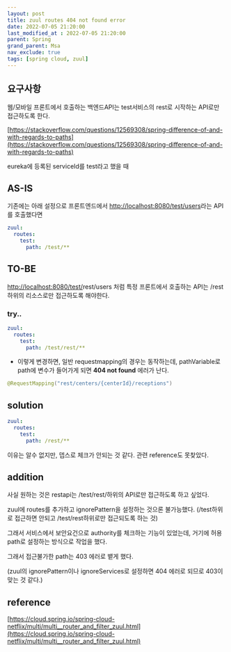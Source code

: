 ```yaml
---
layout: post
title: zuul routes 404 not found error
date: 2022-07-05 21:20:00
last_modified_at : 2022-07-05 21:20:00
parent: Spring
grand_parent: Msa
nav_exclude: true
tags: [spring cloud, zuul]
---
```


## 요구사항

웹/모바일 프론트에서 호출하는 백엔드API는 test서비스의 rest로 시작하는 API로만 접근하도록 한다.

[https://stackoverflow.com/questions/12569308/spring-difference-of-and-with-regards-to-paths](https://stackoverflow.com/questions/12569308/spring-difference-of-and-with-regards-to-paths)

eureka에 등록된 serviceId를 test라고 했을 때

## AS-IS

기존에는 아래 설정으로 프론트엔드에서 [http://localhost:8080/test/users](http://localhost:8080/test/users)라는 API를  호출했다면

```yaml
zuul:
  routes:
    test:
      path: /test/**
```

## TO-BE

[http://localhost:8080/test/](http://localhost:8080/test/users)rest/users 처럼 특정 프론트에서 호출하는 API는 /rest하위의 리소스로만 접근하도록 해야한다.

### try..

```yaml
zuul:
  routes:
    test:
      path: /test/rest/**
```

- 이렇게 변경하면, 일반 requestmapping의 경우는 동작하는데, pathVariable로 path에 변수가 들어가게 되면 **404 not found** 에러가 난다.

```java
@RequestMapping("rest/centers/{centerId}/receptions")
```

## solution

```yaml
zuul:
  routes:
    test:
      path: /rest/**
```

이유는 알수 없지만, 뎁스로 체크가 안되는 것 같다. 관련 reference도 못찾았다.

## addition

사실 원하는 것은 restapi는 /test/rest/하위의 API로만 접근하도록 하고 싶었다.

zuul에 routes를 추가하고 ignorePattern을 설정하는 것으론 불가능했다. (/test하위로 접근하면 안되고 /test/rest하위로만 접근되도록 하는 것)

그래서 서비스에서 보안요건으로 authority를 체크하는 기능이 있었는데, 거기에 허용 path로 설정하는 방식으로 작업을 했다.

그래서 접근불가한 path는 403 에러로 뱉게 했다. 

(zuul의 ignorePattern이나 ignoreServices로 설정하면 404 에러로 되므로 403이 맞는 것 같다.)

## reference

[https://cloud.spring.io/spring-cloud-netflix/multi/multi__router_and_filter_zuul.html](https://cloud.spring.io/spring-cloud-netflix/multi/multi__router_and_filter_zuul.html)